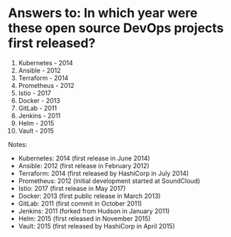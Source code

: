 # Answers to: In which year were these open source DevOps projects first released?

1. Kubernetes - 2014
2. Ansible - 2012
3. Terraform - 2014
4. Prometheus - 2012
5. Istio - 2017
6. Docker - 2013
7. GitLab - 2011
8. Jenkins - 2011
9. Helm - 2015
10. Vault - 2015

Notes:
- Kubernetes: 2014 (first release in June 2014)
- Ansible: 2012 (first release in February 2012)
- Terraform: 2014 (first released by HashiCorp in July 2014)
- Prometheus: 2012 (initial development started at SoundCloud)
- Istio: 2017 (first release in May 2017)
- Docker: 2013 (first public release in March 2013)
- GitLab: 2011 (first commit in October 2011)
- Jenkins: 2011 (forked from Hudson in January 2011)
- Helm: 2015 (first released in November 2015)
- Vault: 2015 (first released by HashiCorp in April 2015)
